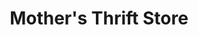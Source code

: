 ---
title: "Mother's Thrift Store"
url: /los-alamitos/mothers-thrift-store/
shop: Gebrauchtwaren
---